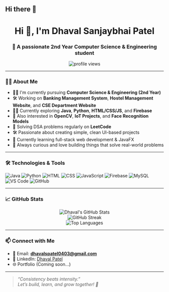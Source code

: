 ## Hi there 👋

<!--
**Dsp2810/Dsp2810** is a ✨ _special_ ✨ repository because its `README.md` (this file) appears on your GitHub profile.

Here are some ideas to get you started:

- 🔭 I’m currently working on ...
- 🌱 I’m currently learning ...
- 👯 I’m looking to collaborate on ...
- 🤔 I’m looking for help with ...
- 💬 Ask me about ...
- 📫 How to reach me: ...
- 😄 Pronouns: ...
- ⚡ Fun fact: ...
-->
<h1 align="center">Hi 👋, I'm Dhaval Sanjaybhai Patel</h1>
<h3 align="center">🚀 A passionate 2nd Year Computer Science & Engineering student</h3>

<p align="center">
  <img src="https://komarev.com/ghpvc/?username=dhavalpatel&label=Profile%20views&color=0e75b6&style=flat" alt="profile views" />
</p>

---

### 👨‍💻 About Me

- 🧑‍🎓 I'm currently pursuing **Computer Science & Engineering (2nd Year)**  
- 🛠️ Working on **Banking Management System**, **Hostel Management Website**, and **CSE Department Website**  
- 👨‍💻 Currently exploring **Java**, **Python**, **HTML/CSS/JS**, and **Firebase**  
- 📸 Also interested in **OpenCV**, **IoT Projects**, and **Face Recognition Models**  
- 🎯 Solving DSA problems regularly on **LeetCode**  
- 🛠 Passionate about creating simple, clean UI-based projects  
- 🌱 Currently learning full-stack web development & JavaFX  
- 🧠 Always curious and love building things that solve real-world problems

---

### 🛠️ Technologies & Tools

![Java](https://img.shields.io/badge/Java-ED8B00?style=for-the-badge&logo=java&logoColor=white)
![Python](https://img.shields.io/badge/Python-3670A0?style=for-the-badge&logo=python&logoColor=ffdd54)
![HTML](https://img.shields.io/badge/HTML5-e34c26?style=for-the-badge&logo=html5&logoColor=white)
![CSS](https://img.shields.io/badge/CSS3-264de4?style=for-the-badge&logo=css3&logoColor=white)
![JavaScript](https://img.shields.io/badge/JavaScript-f7df1e?style=for-the-badge&logo=javascript&logoColor=black)
![Firebase](https://img.shields.io/badge/Firebase-ffca28?style=for-the-badge&logo=firebase&logoColor=black)
![MySQL](https://img.shields.io/badge/MySQL-00758F?style=for-the-badge&logo=mysql&logoColor=white)
![VS Code](https://img.shields.io/badge/VS%20Code-007ACC?style=for-the-badge&logo=visual-studio-code&logoColor=white)
![GitHub](https://img.shields.io/badge/GitHub-181717?style=for-the-badge&logo=github&logoColor=white)

---

### 📈 GitHub Stats

<p align="center">
  <img src="https://github-readme-stats.vercel.app/api?username=dhavalpatel&show_icons=true&theme=tokyonight" alt="Dhaval's GitHub Stats" />
  <br>
  <img src="https://github-readme-streak-stats.herokuapp.com/?user=dhavalpatel&theme=tokyonight" alt="GitHub Streak" />
  <br>
  <img src="https://github-readme-stats.vercel.app/api/top-langs/?username=dhavalpatel&layout=compact&theme=tokyonight" alt="Top Languages" />
</p>

---

### 📫 Connect with Me

- 📧 Email: **dhavalspatel0403@gmail.com**
- 💼 LinkedIn: [Dhaval Patel](https://www.linkedin.com/in/dhavalspatel/)
- 🌐 Portfolio (Coming soon...)

---

> *“Consistency beats intensity.”*  
> *Let’s build, learn, and grow together! 🚀*


